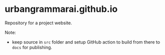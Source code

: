 # urbangrammarai.github.io

Repository for a project website.

Note:

- keep source in `src` folder and setup GitHub action to build from there to `docs` for publishing.
